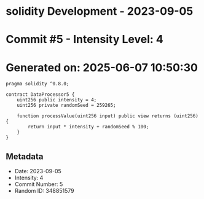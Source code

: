 ﻿# solidity Development - 2023-09-05
# Commit #5 - Intensity Level: 4
# Generated on: 2025-06-07 10:50:30
```solidity
pragma solidity ^0.8.0;

contract DataProcessor5 {
    uint256 public intensity = 4;
    uint256 private randomSeed = 259265;

    function processValue(uint256 input) public view returns (uint256) {
        return input * intensity + randomSeed % 100;
    }
}
```
## Metadata
- Date: 2023-09-05
- Intensity: 4
- Commit Number: 5
- Random ID: 348851579
